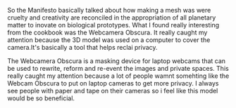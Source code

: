 So the Manifesto basically talked about how making a mesh was were cruelty and creativity are reconciled in the appropriation of all planetary matter to inovate on biological prototypes. What I found really interesting from the cookbook was the Webcamera Obscura. It really caught my attention because the 3D model was used on a computer to cover the camera.It's basically a tool that helps reclai privacy.

The Webcamera Obscura is a masking device for laptop webcams that can be used to rewrite, reform and re-event the images and private spaces. This really caught my attention because a lot of people wamnt somehting like the Webcam Obscura to put on laptop cameras to get more privacy. I always see people with paper and tape on their cameras so i feel like this model would be so beneficial.

